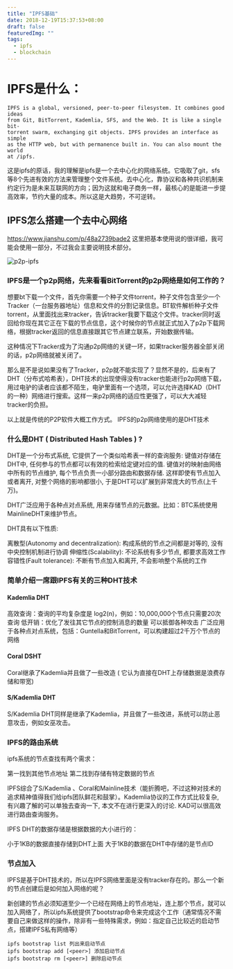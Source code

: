 ```yaml
---
title: "IPFS基础"
date: 2018-12-19T15:37:53+08:00
draft: false
featuredImg: ""
tags: 
  - ipfs
  - blockchain
---
```

# IPFS是什么：


```
IPFS is a global, versioned, peer-to-peer filesystem. It combines good ideas
from Git, BitTorrent, Kademlia, SFS, and the Web. It is like a single bit-
torrent swarm, exchanging git objects. IPFS provides an interface as simple
as the HTTP web, but with permanence built in. You can also mount the world
at /ipfs.
```
这是ipfs的原话，我的理解是ipfs是一个去中心化的网络系统。它吸取了git，sfs等8个先进有效的方法来管理整个文件系统。去中心化，靠协议和各种共识机制来约定行为是未来互联网的方向；因为这就和电子商务一样，最核心的是能进一步提高效率，节约大量的成本。所以这是大趋势，不可逆转。
<!--more-->

## IPFS怎么搭建一个去中心网络

https://www.jianshu.com/p/48a2739bade2
这里把基本使用说的很详细，我可能会使用一部分，不过我会主要说明技术部分。

![p2p-ipfs](https://lh3.googleusercontent.com/-s9WMbI9Lyjo/W3z8v1XUyZI/AAAAAAAAB4w/L9zacPObl94YVE5f3GniydkCbSUohTnUQCHMYCw/I/p2p-ipfs.jpg)

### IPFS是一个p2p网络，先来看看BitTorrent的p2p网络是如何工作的？

想要bt下载一个文件，首先你需要一个种子文件torrent，种子文件包含至少一个 Tracker（一台服务器地址）信息和文件的分割记录信息。BT软件解析种子文件torrent，从里面找出来tracker，告诉tracker我要下载这个文件。tracker同时返回给你现在其它正在下载的节点信息，这个时候你的节点就正式加入了p2p下载网络，根据tracker返回的信息直接跟其它节点建立联系，开始数据传输。

这种情况下Tracker成为了沟通p2p网络的关键一环，如果tracker服务器全部关闭的话，p2p网络就被关闭了。

那么是不是说如果没有了Tracker，p2p就不能实现了？显然不是的，后来有了DHT（分布式哈希表），DHT技术的出现使得没有tracker也能进行p2p网络下载，用过电驴的读者应该都不陌生，电驴里面有一个选项，可以允许选择KAD（DHT的一种）网络进行搜索。这样一来p2p网络的适应性更强了，可以大大减轻tracker的负担。

以上就是传统的P2P软件大概工作方式。
IPFS的p2p网络使用的是DHT技术

### 什么是DHT ( Distributed Hash Tables ) ?

DHT是一个分布式系统, 它提供了一个类似哈希表一样的查询服务: 键值对存储在DHT中, 任何参与的节点都可以有效的检索给定键对应的值. 键值对的映射由网络中所有的节点维护, 每个节点负责一小部分路由和数据存储. 这样即使有节点加入或者离开, 对整个网络的影响都很小, 于是DHT可以扩展到非常庞大的节点(上千万)。

DHT广泛应用于各种点对点系统, 用来存储节点的元数据。比如：BTC系统使用 MainlineDHT来维护节点。

DHT具有以下性质:

离散型(Autonomy and decentralization): 构成系统的节点之间都是对等的, 没有中央控制机制进行协调
伸缩性(Scalability): 不论系统有多少节点, 都要求高效工作
容错性(Fault tolerance): 不断有节点加入和离开, 不会影响整个系统的工作

### 简单介绍一席跟IPFS有关的三种DHT技术

#### Kademlia DHT

高效查询：查询的平均复杂度是 log2(n)，例如：10,000,000个节点只需要20次查询
低开销：优化了发往其它节点的控制消息的数量
可以抵御各种攻击
广泛应用于各种点对点系统，包括：Guntella和BitTorrent，可以构建超过2千万个节点的网络
#### Coral DSHT

Coral继承了Kademlia并且做了一些改造 ( 它认为直接在DHT上存储数据是浪费存储和带宽)

#### S/Kademlia DHT

S/Kademlia DHT同样是继承了Kademlia，并且做了一些改进，系统可以防止恶意攻击，例如女巫攻击。

### IPFS的路由系统

ipfs系统的节点查找有两个需求：

第一找到其他节点地址
第二找到存储有特定数据的节点

IPFS综合了S/Kademlia 、Coral和Mainline技术（能折腾吧，不过这种对技术的追求精神值得我们给ipfs团队鲜花和鼓掌）。Kademlia协议的工作方式比较复杂, 有兴趣了解的可以单独去查询一下, 本文不在进行更深入的讨论. KAD可以很高效进行路由查询服务。

IPFS DHT的数据存储是根据数据的大小进行的：

小于1KB的数据直接存储到DHT上面
大于1KB的数据在DHT中存储的是节点ID
### 节点加入

IPFS是基于DHT技术的，所以在IPFS网络里面是没有tracker存在的。那么一个新的节点创建后是如何加入网络的呢？

新创建的节点必须知道至少一个已经在网络上的节点地址，连上那个节点，就可以加入网络了，所以ipfs系统提供了bootstrap命令来完成这个工作（通常情况不需要自己来做这样的操作，除非有一些特殊需求，例如：指定自己比较近的启动节点，搭建IPFS私有网络等）


```
ipfs bootstrap list 列出来启动节点
ipfs bootstrap add [<peer>] 添加启动节点
ipfs bootstrap rm [<peer>] 删除启动节点
```

